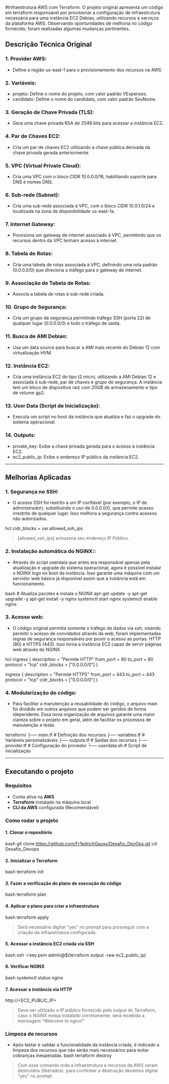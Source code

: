 #Infraestrutura AWS com Terraform.
O projeto original apresenta um código em terraform responsável por provisionar a configuração de infraestrutura necessária para uma instância EC2 Debian, utilizando recursos e serviços da plataforma AWS. Observando oportunidades de melhoria no código fornecido, foram realizadas algumas mudanças pertinentes.

## Descrição Técnica Original

### 1. **Provider AWS**:
   - Define a região us-east-1 para o provisionamento dos recursos na AWS.

### 2. **Variáveis**:
   - projeto: Define o nome do projeto, com valor padrão VExpenses.
   - candidato: Define o nome do candidato, com valor padrão SeuNome.

### 3. **Geração de Chave Privada (TLS)**:
   - Gera uma chave privada RSA de 2048 bits para acessar a instância EC2.

### 4. **Par de Chaves EC2**:
   - Cria um par de chaves EC2 utilizando a chave pública derivada da chave privada gerada anteriormente.

### 5. **VPC (Virtual Private Cloud)**:
   - Cria uma VPC com o bloco CIDR 10.0.0.0/16, habilitando suporte para DNS e nomes DNS.

### 6. **Sub-rede (Subnet)**:
   - Cria uma sub-rede associada à VPC, com o bloco CIDR 10.0.1.0/24 e localizada na zona de disponibilidade us-east-1a.

### 7. **Internet Gateway**:
   - Provisiona um gateway de internet associado à VPC, permitindo que os recursos dentro da VPC tenham acesso à internet.

### 8. **Tabela de Rotas**:
   - Cria uma tabela de rotas associada à VPC, definindo uma rota padrão (0.0.0.0/0) que direciona o tráfego para o gateway de internet.

### 9. **Associação de Tabela de Rotas**:
   - Associa a tabela de rotas à sub-rede criada.

### 10. **Grupo de Segurança**:
   - Cria um grupo de segurança permitindo tráfego SSH (porta 22) de qualquer lugar (0.0.0.0/0) e todo o tráfego de saída.

### 11. **Busca de AMI Debian**:
   - Usa um data source para buscar a AMI mais recente do Debian 12 com virtualização HVM.

### 12. **Instância EC2**:
   - Cria uma instância EC2 do tipo t2.micro, utilizando a AMI Debian 12 e associada à sub-rede, par de chaves e grupo de segurança. A instância tem um bloco de dispositivo raiz com 20GB de armazenamento e tipo de volume gp2.

### 13. **User Data (Script de Inicialização)**:
   - Executa um script no boot da instância que atualiza e faz o upgrade do sistema operacional.

### 14. **Outputs**:
   - private_key: Exibe a chave privada gerada para o acesso à instância EC2.
   - ec2_public_ip: Exibe o endereço IP público da instância EC2.

---

## Melhorias Aplicadas

### 1. **Segurança no SSH**:
   - O acesso SSH foi restrito a um IP confiável (por exemplo, o IP do administrador), substituindo o uso de 0.0.0.0/0, que permite acesso irrestrito de qualquer lugar. Isso melhora a segurança contra acessos não autorizados.
   
   
hcl
   cidr_blocks = var.allowed_ssh_ips

   >[allowed_ssh_ips] armazena seu endereço IP Público.

### 2. **Instalação automática do NGINX:**:
   - Através do script userdata que antes era responsável apenas pela atualização e upgrade do sistema operacional, agora é possível instalar o NGINX logo no boot da instância. Isso garante uma máquina com um servidor web básico já disponível assim que a instância está em funcionamento.
    
       
bash
      # Atualiza pacotes e instala o NGINX
      apt-get update -y
      apt-get upgrade -y
      apt-get install -y nginx
      systemctl start nginx
      systemctl enable nginx


### 3. **Acesso web**:
   - O código original permitia somente o tráfego de dados via ssh, visando permitir o acesso de convidados através da web, foram implementadas regras de segurança responsáveis por provir o acesso as portas: HTTP (80) e HTTPS (443). Isso torna a instância EC2 capaz de servir páginas web através do NGINX.

hcl
   ingress {
    description = "Permite HTTP"
    from_port   = 80
    to_port     = 80
    protocol    = "tcp"
    cidr_blocks = ["0.0.0.0/0"]
  }

  ingress {
    description      = "Permite HTTPS"
    from_port        = 443
    to_port          = 443
    protocol         = "tcp"
    cidr_blocks      = ["0.0.0.0/0"]
  }


### 4. **Modularização do código**:
   - Para facilitar a manutenção a reusabilidade do código, o arquivo main foi dividido em outros arquivos que podem ser geridos de forma idependente. Essa nova organização de arquivos garante uma maior clareza sobre o projeto em geral, além de facilitar os processos de manutenção e teste.

   
terraform/
   ├── main.tf            # Definição dos recursos
   ├── variables.tf       # Variáveis personalizáveis
   ├── outputs.tf         # Saídas dos recursos
   ├── provider.tf        # Configuração do provedor
   └── userdata.sh        # Script de inicialização


---

## Executando o projeto

### Requisitos
- Conta ativa na **AWS**
- **Terraform** instalado na máquina local
- **CLI da AWS** configurada (Recomendável)

### Como rodar o projeto
#### 1. Clonar o repositório 
bash
   git clone https://github.com/Fr1edrichGauss/Desafio_DevOps.git
   cd Desafio_Devops

#### 2. Inicializar o Terraform
bash
   terraform init

#### 3. Fazer a verificação do plano de execução do código
bash 
   terraform plan

#### 4. Aplicar o plano para criar a infraestrutura
bash
   terraform apply

> Será necessário digitar "yes" no prompt para prosseguir com a criação da infraestrutura configurada.
#### 5. Acessar a instância EC2 criada via SSH
bash
   ssh -i key.pem admin@$(terraform output -raw ec2_public_ip)

#### 6. Verificar NGINX
bash
   systemctl status nginx

#### 7. Acessar a instância via HTTP
http://<EC2_PUBLIC_IP>

>Deve ser utilizado o IP público fornecido pelo output do Terraform, caso o NGINX esteja instalado corretamente, será recebida a mensagem "Welcome to nginx!"

### Limpeza de recursos
- Após testar e validar a funcionalidade da instância criada, é indicado a limpeza dos recursos que não serão mais necessários para evitar cobranças inesperadas.
bash 
   terraform destroy

> Com esse comando toda a infraestrutura e recursos da AWS seram destruídos (liberados). para confirmar a destruição devemos digitar "yes" no prompt.
